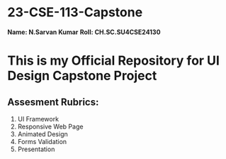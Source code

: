 # 23-CSE-113-Capstone
**Name: N.Sarvan Kumar**
**Roll: CH.SC.SU4CSE24130**
# This is my Official Repository for UI Design Capstone Project
## Assesment Rubrics:
<ol>
  <li>UI Framework</li>
  <li>Responsive Web Page</li>
  <li>Animated Design</li>
  <li>Forms Validation</li>
  <li>Presentation</li>
</ol>
